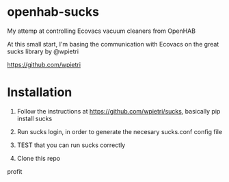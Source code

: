 # openhab-sucks

My attemp at controlling Ecovacs vacuum cleaners from OpenHAB

At this small start, I'm basing the communication with Ecovacs on the great sucks library by @wpietri

https://github.com/wpietri

# Installation

1. Follow the instructions at https://github.com/wpietri/sucks, basically pip install sucks

2. Run sucks login, in order to generate the necesary sucks.conf config file

3. TEST that you can run sucks correctly

4. Clone this repo

profit

